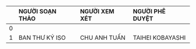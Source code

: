 |    | NGƯỜI SOẠN THẢO   | NGƯỜI XEM XÉT   | NGƯỜI PHÊ DUYỆT   |
|---:|:------------------|:----------------|:------------------|
|  0 |                   |                 |                   |
|  1 | BAN THƯ KÝ ISO    | CHU ANH TUẤN    | TAIHEI KOBAYASHI  |